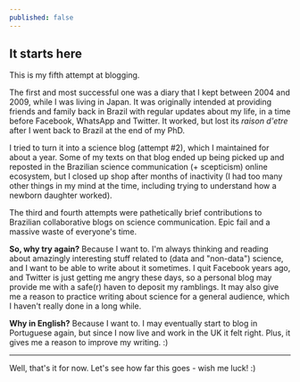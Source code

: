 ```yaml
---
published: false
---
```

## It starts here

This is my fifth attempt at blogging.

The first and most successful one was a diary that I kept between 2004 and 2009, while I was living in Japan. It was originally intended at providing friends and family back in Brazil with regular updates about my life, in a time before Facebook, WhatsApp and Twitter. It worked, but lost its _raison d'etre_ after I went back to Brazil at the end of my PhD. 

I tried to turn it into a science blog (attempt #2), which I maintained for about a year. Some of my texts on that blog ended up being picked up and reposted in the Brazilian science communication (+ scepticism) online ecosystem, but I closed up shop after months of inactivity (I had too many other things in my mind at the time, including trying to understand how a newborn daughter worked). 

The third and fourth attempts were pathetically brief contributions to Brazilian collaborative blogs on science communication. Epic fail and a massive waste of everyone's time.

**So, why try again?**
Because I want to. I'm always thinking and reading about amazingly interesting stuff related to (data and "non-data") science, and I want to be able to write about it sometimes. I quit Facebook years ago, and Twitter is just getting me angry these days, so a personal blog may provide me with a safe(r) haven to deposit my ramblings. It may also give me a reason to practice writing about science for a general audience, which I haven't really done in a long while.

**Why in English?**
Because I want to. I may eventually start to blog in Portuguese again, but since I now live and work in the UK it felt right. Plus, it gives me a reason to improve my writing. :)

***

Well, that's it for now. Let's see how far this goes - wish me luck! :)